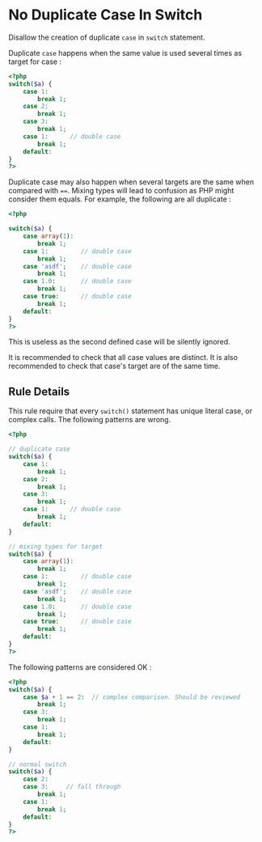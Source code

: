 <!-- Good Practices -->
# No Duplicate Case In Switch

Disallow the creation of duplicate `case` in `switch` statement. 

Duplicate `case` happens when the same value is used several times as target for case : 

```php
<?php
switch($a) {
	case 1: 
		break 1;
	case 2: 
		break 1;
	case 3: 
		break 1;
	case 1:      // double case
		break 1;
	default:	
}
?>
```

Duplicate case may also happen when several targets are the same when compared with `==`. Mixing types will lead to confusion as PHP might consider them equals. For example, the following are all duplicate : 

```php
<?php

switch($a) {
	case array(1): 
		break 1;
	case 1:         // double case
		break 1;
	case 'asdf';    // double case
		break 1;
	case 1.0:       // double case
		break 1;
	case true:      // double case
		break 1;
	default:	
}
?>
```

This is useless as the second defined case will be silently ignored.

It is recommended to check that all case values are distinct. It is also recommended to check that case's target are of the same time.

## Rule Details

This rule require that every `switch()` statement has unique literal case, or complex calls. The following patterns are wrong. 

```php
<?php

// duplicate case
switch($a) {
	case 1: 
		break 1;
	case 2: 
		break 1;
	case 3: 
		break 1;
	case 1:      // double case
		break 1;
	default:	
}

// mixing types for target
switch($a) {
	case array(1): 
		break 1;
	case 1:         // double case
		break 1;
	case 'asdf';    // double case
		break 1;
	case 1.0:       // double case
		break 1;
	case true:      // double case
		break 1;
	default:	
}
?>
```

The following patterns are considered OK :

```php
<?php
switch($a) {
	case $a + 1 == 2:  // complex comparison. Should be reviewed
		break 1;
	case 3: 
		break 1;
	case 1: 
		break 1;
	default:	
}

// normal switch
switch($a) {
	case 2:
	case 3:     // fall through
		break 1;
	case 1: 
		break 1;
	default:	
}
?>
```
<!--
### Options

## When Not To Use It

If default is not always necessary, you may disable this rule.
-->